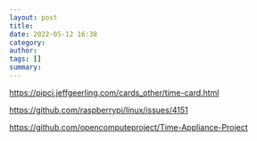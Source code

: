 ```yaml
---
layout: post
title:
date: 2022-05-12 16:38
category:
author:
tags: []
summary:
---
```


https://pipci.jeffgeerling.com/cards_other/time-card.html

https://github.com/raspberrypi/linux/issues/4151

https://github.com/opencomputeproject/Time-Appliance-Project
